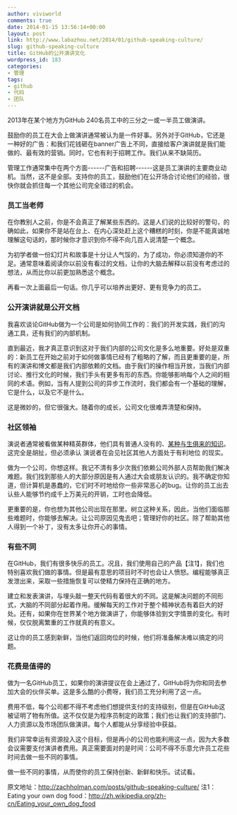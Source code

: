 ```yaml
---
author: viviworld
comments: true
date: 2014-01-15 13:56:14+00:00
layout: post
link: http://www.labazhou.net/2014/01/github-speaking-culture/
slug: github-speaking-culture
title: GitHub的公开演讲文化
wordpress_id: 183
categories:
- 管理
tags:
- github
- 代码
- 团队
---
```


2013年在某个地方为GitHub 240名员工中的三分之一或一半员工做演讲。

鼓励你的员工在大会上做演讲通常被认为是一件好事。另外对于GitHub，它还是一种好的广告：和我们花钱砸在banner广告上不同，直接给客户演讲就是我们能做的、最有效的营销。同时，它也有利于招聘工作。我们从来不缺简历。

管理工作通常集中在两个方面------广告和招聘------这是员工演讲的主要商业动机。当然，这不是全部。支持你的员工，鼓励他们在公开场合讨论他们的经验，很快你就会抓住每一个其他公司完全错过的机会。


### 员工当老师


在你教别人之前，你是不会真正了解某些东西的。这是人们说的比较好的警句，的确如此，如果你不是站在台上、在内心深处赶上这个糟糕的时刻，你是不能真诚地理解这句话的，那时候你才意识到你不得不向几百人说清楚一个概念。

为初学者做一份幻灯片和故事是十分让人气馁的，为了成功，你必须知道你的不足。通常意味着阅读你以前没有看过的文档，让你的大脑去解释以前没有考虑过的想法，从而比你以前更加熟悉这个概念。

再看一次上面最后一句话。你几乎可以培养出更好、更有竞争力的员工。


### 公开演讲就是公开文档


我喜欢谈论GitHub做为一个公司是如何协同工作的：我们的开发实践，我们的沟通工具，还有我们的内部机制。

直到最近，我才真正意识到这对于我们内部的公司文化是多么地重要。好处是双重的：新员工在开始之前对于如何做事情已经有了粗略的了解，而且更重要的是，所有的演讲和博文都是我们内部依赖的文档。由于我们的操作相当开放，当我们内部讨论、推行文化的时候，我们手头有更多有形的东西。你能够影响每个人之间的相同的术语。例如，当有人提到公司的异步工作流时，我们都会有一个基础的理解，它是什么，以及它不是什么。

这是微妙的，但它很强大。随着你的成长，公司文化很难弄清楚和保持。


### 社区领袖


演说者通常被看做某种精英群体，他们具有普通人没有的、[某种与生俱来的知识](http://zachholman.com/posts/the-conference-circuit/)。这完全是胡扯，但必须承认 演说者在会见社区其他人方面处于有利地位 的现实。

做为一个公司，你想这样。我记不清有多少次我们依赖公司外部人员帮助我们解决难题。我们找到那些人的大部分原因是有人通过大会或朋友认识的。我不确定你知道，但计算机是愚蠢的，它们时不时地给你一些非常恶心的bug。让你的员工出去认些人能够节约成千上万美元的开销，工时也会降低。

更重要的是，你也想为其他公司出现在那里。树立这种关系，因此，当他们面临那些难题时，你能够去解决。让公司原因见鬼去吧；管理好你的社区。除了帮助其他人得到一个补丁，没有太多让你开心的事情。


### 有些不同


在GitHub，我们有很多快乐的员工。况且，我们使用自己的产品【注1】，我们也特别喜欢我们做的事情。但是最有意思的项目时不时也会让人愤怒。编程能够真正发泄出来，采取一些措施恢复可以使精力保持在正确的地方。

建立和发表演讲，与埋头敲一整天代码有着很大的不同。这是解决问题的不同形式，大脑的不同部分起着作用。缓解每天的工作对于整个精神状态有着巨大的好处。还有，如果你在世界某个地方做演讲了，你能够体验到文字情景的变化。有时候，仅仅脱离繁重的工作就真的有意义。

这让你的员工感到新鲜，当他们返回岗位的时候，他们将准备解决难以搞定的问题。


### 花费是值得的


做为一名GitHub员工，如果你的演讲提议在会上通过了，GitHub将为你和同去参加大会的伙伴买单。这是多么酷的小费呀，我们员工充分利用了这一点。

费用不低，每个公司都不得不考虑他们想提供支付的支持级别，但是在GitHub这被证明了物有所值。这不仅仅是为程序员制定的政策；我们也让我们的支持部门、人力资源以及市场团队做演讲。每个人都能从分享经验中获益。

我们非常幸运有资源投入这个目标，但是再小的公司也能利用这一点，因为大多数会议需要支付演讲者费用。真正需要面对的是时间：公司不得不乐意允许员工花些时间去做一些不同的事情。

做一些不同的事情，从而使你的员工保持创新、新鲜和快乐。试试看。

原文地址：http://zachholman.com/posts/github-speaking-culture/
注1：Eating your own dog food：http://zh.wikipedia.org/zh-cn/Eating_your_own_dog_food
